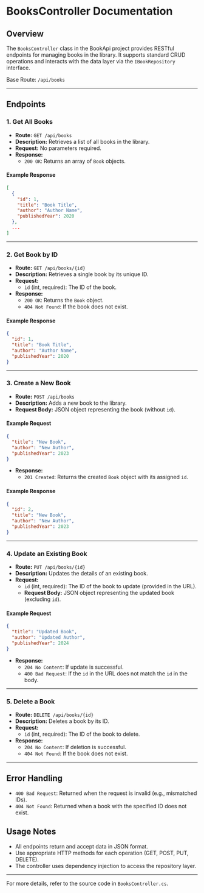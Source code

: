 # BooksController Documentation

## Overview
The `BooksController` class in the BookApi project provides RESTful endpoints for managing books in the library. It supports standard CRUD operations and interacts with the data layer via the `IBookRepository` interface.

Base Route: `/api/books`

---

## Endpoints

### 1. Get All Books
- **Route:** `GET /api/books`
- **Description:** Retrieves a list of all books in the library.
- **Request:** No parameters required.
- **Response:**
  - `200 OK`: Returns an array of `Book` objects.

#### Example Response
```json
[
  {
    "id": 1,
    "title": "Book Title",
    "author": "Author Name",
    "publishedYear": 2020
  },
  ...
]
```

---

### 2. Get Book by ID
- **Route:** `GET /api/books/{id}`
- **Description:** Retrieves a single book by its unique ID.
- **Request:**
  - `id` (int, required): The ID of the book.
- **Response:**
  - `200 OK`: Returns the `Book` object.
  - `404 Not Found`: If the book does not exist.

#### Example Response
```json
{
  "id": 1,
  "title": "Book Title",
  "author": "Author Name",
  "publishedYear": 2020
}
```

---

### 3. Create a New Book
- **Route:** `POST /api/books`
- **Description:** Adds a new book to the library.
- **Request Body:** JSON object representing the book (without `id`).

#### Example Request
```json
{
  "title": "New Book",
  "author": "New Author",
  "publishedYear": 2023
}
```
- **Response:**
  - `201 Created`: Returns the created `Book` object with its assigned `id`.

#### Example Response
```json
{
  "id": 2,
  "title": "New Book",
  "author": "New Author",
  "publishedYear": 2023
}
```

---

### 4. Update an Existing Book
- **Route:** `PUT /api/books/{id}`
- **Description:** Updates the details of an existing book.
- **Request:**
  - `id` (int, required): The ID of the book to update (provided in the URL).
  - **Request Body:** JSON object representing the updated book (excluding `id`).

#### Example Request
```json
{
  "title": "Updated Book",
  "author": "Updated Author",
  "publishedYear": 2024
}
```
- **Response:**
  - `204 No Content`: If update is successful.
  - `400 Bad Request`: If the `id` in the URL does not match the `id` in the body.

---

### 5. Delete a Book
- **Route:** `DELETE /api/books/{id}`
- **Description:** Deletes a book by its ID.
- **Request:**
  - `id` (int, required): The ID of the book to delete.
- **Response:**
  - `204 No Content`: If deletion is successful.
  - `404 Not Found`: If the book does not exist.

---

## Error Handling
- `400 Bad Request`: Returned when the request is invalid (e.g., mismatched IDs).
- `404 Not Found`: Returned when a book with the specified ID does not exist.

## Usage Notes
- All endpoints return and accept data in JSON format.
- Use appropriate HTTP methods for each operation (GET, POST, PUT, DELETE).
- The controller uses dependency injection to access the repository layer.

---
For more details, refer to the source code in `BooksController.cs`.
